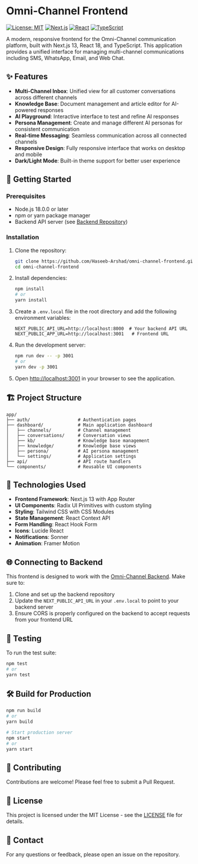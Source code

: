 # Omni-Channel Frontend

[![License: MIT](https://img.shields.io/badge/License-MIT-yellow.svg)](https://opensource.org/licenses/MIT)
[![Next.js](https://img.shields.io/badge/Next.js-13.4.0-black?logo=next.js)](https://nextjs.org/)
[![React](https://img.shields.io/badge/React-18.2.0-blue?logo=react)](https://reactjs.org/)
[![TypeScript](https://img.shields.io/badge/TypeScript-5.0.0-blue?logo=typescript)](https://www.typescriptlang.org/)

A modern, responsive frontend for the Omni-Channel communication platform, built with Next.js 13, React 18, and TypeScript. This application provides a unified interface for managing multi-channel communications including SMS, WhatsApp, Email, and Web Chat.

## ✨ Features

- **Multi-Channel Inbox**: Unified view for all customer conversations across different channels
- **Knowledge Base**: Document management and article editor for AI-powered responses
- **AI Playground**: Interactive interface to test and refine AI responses
- **Persona Management**: Create and manage different AI personas for consistent communication
- **Real-time Messaging**: Seamless communication across all connected channels
- **Responsive Design**: Fully responsive interface that works on desktop and mobile
- **Dark/Light Mode**: Built-in theme support for better user experience

## 🚀 Getting Started

### Prerequisites

- Node.js 18.0.0 or later
- npm or yarn package manager
- Backend API server (see [Backend Repository](https://github.com/Haseeb-Arshad/omni-channel))

### Installation

1. Clone the repository:
   ```bash
   git clone https://github.com/Haseeb-Arshad/omni-channel-frontend.git
   cd omni-channel-frontend
   ```

2. Install dependencies:
   ```bash
   npm install
   # or
   yarn install
   ```

3. Create a `.env.local` file in the root directory and add the following environment variables:
   ```env
   NEXT_PUBLIC_API_URL=http://localhost:8000  # Your backend API URL
   NEXT_PUBLIC_APP_URL=http://localhost:3001   # Frontend URL
   ```

4. Run the development server:
   ```bash
   npm run dev -- -p 3001
   # or
   yarn dev -p 3001
   ```

5. Open [http://localhost:3001](http://localhost:3001) in your browser to see the application.

## 🏗 Project Structure

```
app/
├── auth/                  # Authentication pages
├── dashboard/             # Main application dashboard
│   ├── channels/          # Channel management
│   ├── conversations/     # Conversation views
│   ├── kb/                # Knowledge base management
│   ├── knowledge/         # Knowledge base views
│   ├── persona/           # AI persona management
│   └── settings/          # Application settings
├── api/                   # API route handlers
└── components/            # Reusable UI components
```

## 🔧 Technologies Used

- **Frontend Framework**: Next.js 13 with App Router
- **UI Components**: Radix UI Primitives with custom styling
- **Styling**: Tailwind CSS with CSS Modules
- **State Management**: React Context API
- **Form Handling**: React Hook Form
- **Icons**: Lucide React
- **Notifications**: Sonner
- **Animation**: Framer Motion

## 🌐 Connecting to Backend

This frontend is designed to work with the [Omni-Channel Backend](https://github.com/Haseeb-Arshad/omni-channel). Make sure to:

1. Clone and set up the backend repository
2. Update the `NEXT_PUBLIC_API_URL` in your `.env.local` to point to your backend server
3. Ensure CORS is properly configured on the backend to accept requests from your frontend URL

## 🧪 Testing

To run the test suite:

```bash
npm test
# or
yarn test
```

## 🛠 Build for Production

```bash
npm run build
# or
yarn build

# Start production server
npm start
# or
yarn start
```

## 🤝 Contributing

Contributions are welcome! Please feel free to submit a Pull Request.

## 📄 License

This project is licensed under the MIT License - see the [LICENSE](LICENSE) file for details.

## 📧 Contact

For any questions or feedback, please open an issue on the repository.
